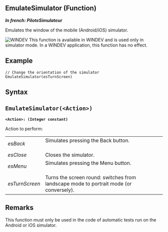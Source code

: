 
## EmulateSimulator (Function)

***In french: PiloteSimulateur***



<a name="XUse"></a>
<a name="Use"></a>
<a name="description"></a>
Emulates the window of the mobile (Android/iOS) simulator.

![WINDEV](https://doc.pcsoft.fr/ext/images/us/WD.png) This function is available in WINDEV and is used only in simulator mode. In a WINDEV application, this function has no effect. 
<a name="Example1"></a>
<a name="sample_code"></a>

## Example


```wl
// Change the orientation of the simulator
EmulateSimulator(esTurnScreen)
```

<a name="XSYNTAX"></a>

## Syntax
<a name="SYNTAX1"></a>

`EmulateSimulator(<Action>)`
---

**`<Action>: (Integer constant)`**

Action to perform: 


|   |   |
| --- | --- |
| *esBack* | Simulates pressing the Back button.<br><br> |
| *esClose* | Closes the simulator. |
| *esMenu* | Simulates pressing the Menu button.<br><br> |
| *esTurnScreen* | Turns the screen round: switches from landscape mode to portrait mode (or conversely). |





<a name="NOTE0"></a>
<a name="NOTE0_1"></a>

## Remarks
This function must only be used in the code of automatic tests run on the Android or iOS simulator.

<a name="XComponent"></a>

